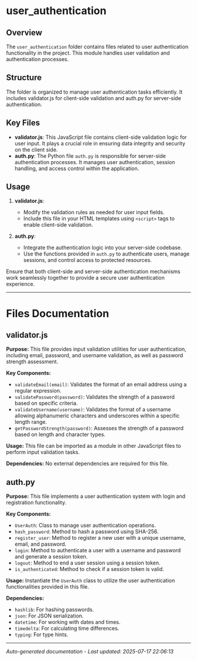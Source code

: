 # user_authentication

## Overview
The `user_authentication` folder contains files related to user authentication functionality in the project. This module handles user validation and authentication processes.

## Structure
The folder is organized to manage user authentication tasks efficiently. It includes validator.js for client-side validation and auth.py for server-side authentication.

## Key Files
- **validator.js**: This JavaScript file contains client-side validation logic for user input. It plays a crucial role in ensuring data integrity and security on the client side.
- **auth.py**: The Python file `auth.py` is responsible for server-side authentication processes. It manages user authentication, session handling, and access control within the application.

## Usage
1. **validator.js**:
   - Modify the validation rules as needed for user input fields.
   - Include this file in your HTML templates using `<script>` tags to enable client-side validation.

2. **auth.py**:
   - Integrate the authentication logic into your server-side codebase.
   - Use the functions provided in `auth.py` to authenticate users, manage sessions, and control access to protected resources.

Ensure that both client-side and server-side authentication mechanisms work seamlessly together to provide a secure user authentication experience.

---

# Files Documentation

## validator.js

**Purpose:** This file provides input validation utilities for user authentication, including email, password, and username validation, as well as password strength assessment.

**Key Components:**
- `validateEmail(email)`: Validates the format of an email address using a regular expression.
- `validatePassword(password)`: Validates the strength of a password based on specific criteria.
- `validateUsername(username)`: Validates the format of a username allowing alphanumeric characters and underscores within a specific length range.
- `getPasswordStrength(password)`: Assesses the strength of a password based on length and character types.

**Usage:** This file can be imported as a module in other JavaScript files to perform input validation tasks.

**Dependencies:** No external dependencies are required for this file.

## auth.py

**Purpose:** This file implements a user authentication system with login and registration functionality.

**Key Components:**
- `UserAuth`: Class to manage user authentication operations.
- `hash_password`: Method to hash a password using SHA-256.
- `register_user`: Method to register a new user with a unique username, email, and password.
- `login`: Method to authenticate a user with a username and password and generate a session token.
- `logout`: Method to end a user session using a session token.
- `is_authenticated`: Method to check if a session token is valid.

**Usage:** Instantiate the `UserAuth` class to utilize the user authentication functionalities provided in this file.

**Dependencies:**
- `hashlib`: For hashing passwords.
- `json`: For JSON serialization.
- `datetime`: For working with dates and times.
- `timedelta`: For calculating time differences.
- `typing`: For type hints.

---
*Auto-generated documentation - Last updated: 2025-07-17 22:06:13*
